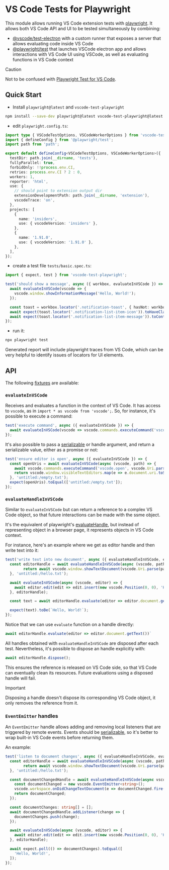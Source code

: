 # VS Code Tests for Playwright

This module allows running VS Code extension tests with [playwright](https://github.com/microsoft/playwright/).
It allows both VS Code API and UI to be tested simultaneously by combining:

- [@vscode/test-electron](https://code.visualstudio.com/api/working-with-extensions/testing-extension#advanced-setup-your-own-runner) with a custom runner that exposes a server that allows evaluating code inside VS Code
- [@playwright/test](https://playwright.dev/docs/writing-tests) that launches VSCode electron app and allows interactions with VS Code UI using VSCode, as well as evaluating functions in VS Code context

> [!CAUTION]
> Not to be confused with [Playwright Test for VS Code](https://github.com/microsoft/playwright-vscode).

## Quick Start

- Install `playwright@latest` and `vscode-test-playwright`

```bash
npm install --save-dev playwright@latest vscode-test-playwright@latest
```

- edit `playwright.config.ts`:

```ts
import type { VSCodeTestOptions, VSCodeWorkerOptions } from 'vscode-test-playwright';
import { defineConfig } from '@playwright/test';
import path from 'path';

export default defineConfig<VSCodeTestOptions, VSCodeWorkerOptions>({
  testDir: path.join(__dirname, 'tests'),
  fullyParallel: true,
  forbidOnly: !!process.env.CI,
  retries: process.env.CI ? 2 : 0,
  workers: 1,
  reporter: 'html',
  use: {
    // should point to extension output dir
    extensionDevelopmentPath: path.join(__dirname, 'extension'),
    vscodeTrace: 'on',
  },
  projects: [
    {
      name: 'insiders',
      use: { vscodeVersion: 'insiders' },
    },
    {
      name: '1.91.0',
      use: { vscodeVersion: '1.91.0' },
    },
  ],
});
```

- create a test file `tests/basic.spec.ts`:

```ts
import { expect, test } from 'vscode-test-playwright';

test('should show a message', async ({ workbox, evaluateInVSCode }) => {
  await evaluateInVSCode(vscode => {
    vscode.window.showInformationMessage('Hello, World!');
  });

  const toast = workbox.locator('.notification-toast', { hasNot: workbox.getByRole('button', { name: 'Install' }) });
  await expect(toast.locator('.notification-list-item-icon')).toHaveClass(/codicon-info/);
  await expect(toast.locator('.notification-list-item-message')).toContainText('Hello, World!');
});
```
- run it:

```bash
npx playwright test
```

Generated report will include playwright traces from VS Code, which can be very helpful to identify issues of locators for UI elements.

## API

The following [fixtures](https://playwright.dev/docs/test-fixtures#creating-a-fixture) are available:

### `evaluateInVSCode`

Receives and evaluates a function in the context of VS Code. It has access to `vscode`, as in `import * as vscode from 'vscode';`.
So, for instance, it's possible to execute a command:

```ts
test('execute command', async ({ evaluateInVSCode }) => {
  await evaluateInVSCode(vscode => vscode.commands.executeCommand('vscode.open', Uri.file('/some/path/to/folder')));
});
```

It's also possible to pass a [serializable](https://developer.mozilla.org/en-US/docs/Web/JavaScript/Reference/Global_Objects/JSON/stringify#description) or handle argument, and return a serializable value, either as a promise or not:

```ts
test('ensure editor is open', async ({ evaluateInVSCode }) => {
  const openUris = await evaluateInVSCode(async (vscode, path) => {
    await vscode.commands.executeCommand('vscode.open', vscode.Uri.parse(path));
    return vscode.window.visibleTextEditors.map(e => e.document.uri.toString());
  }, 'untitled:/empty.txt');
  expect(openUris).toEqual(['untitled:/empty.txt']);
});
```

### `evaluateHandleInVSCode`

Similar to `evaluateInVSCode` but can return a reference to a complex VS Code object, so that future interactions can be made with the ssme object.

It's the equivalent of playwright's [evaluateHandle](https://playwright.dev/docs/api/class-page#page-evaluate-handle), but instead of representing object in a browser page, it represents objects in VS Code context.

For instance, here's an example where we get as editor handle and then write text into it:

```ts
test('write text into new document', async ({ evaluateHandleInVSCode, evaluateInVSCode }) => {
  const editorHandle = await evaluateHandleInVSCode(async (vscode, path) => {
		return await vscode.window.showTextDocument(vscode.Uri.parse(path));
  }, 'untitled:/hello.txt');

  await evaluateInVSCode(async (vscode, editor) => {
    await editor.edit(edit => edit.insert(new vscode.Position(0, 0), 'Hello, World!'));
  }, editorHandle);

  const text = await editorHandle.evaluate(editor => editor.document.getText());

  expect(text).toBe(`Hello, World!`);
});
```

Notice that we can use `evaluate` function on a handle directly:

```ts
await editorHandle.evaluate(editor => editor.document.getText())`
```

All handles obtained with `evaluateHandleInVSCode` are disposed after each test.
Nevertheless, it's possible to dispose an handle explicitly with:

```ts
await editorHandle.dispose();
```

This ensures the reference is released on VS Code side, so that VS Code can eventually clean its resources.
Future evaluations using a disposed handle will fail.

> [!IMPORTANT]
> Disposing a handle doesn't dispose its corresponding VS Code object, it only removes the reference from it.

### `EventEmitter` handles

An `EventEmitter` handle allows adding and removing local listeners that are triggered by remote events.
Events should be [serializable](https://developer.mozilla.org/en-US/docs/Web/JavaScript/Reference/Global_Objects/JSON/stringify#description), so it's better to wrap built-in VS Code events before returning them.

An example:

```ts
test('listen to document changes', async ({ evaluateHandleInVSCode, evaluateInVSCode }) => {
  const editorHandle = await evaluateHandleInVSCode(async (vscode, path) => {
		return await vscode.window.showTextDocument(vscode.Uri.parse(path));
  }, 'untitled:/hello.txt');

  const documentChangedHandle = await evaluateHandleInVSCode(async vscode => {
    const documentChanged = new vscode.EventEmitter<string>();
    vscode.workspace.onDidChangeTextDocument(e => documentChanged.fire(e.document.getText()));
    return documentChanged;
  });

  const documentChanges: string[] = [];
  await documentChangedHandle.addListener(change => {
    documentChanges.push(change);
  });

  await evaluateInVSCode(async (vscode, editor) => {
    await editor.edit(edit => edit.insert(new vscode.Position(0, 0), 'Hello, World!'));
  }, editorHandle);

  await expect.poll(() => documentChanges).toEqual([
    'Hello, World!',
  ]);
});

```
